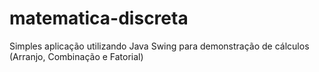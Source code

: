 # matematica-discreta
Simples aplicação utilizando Java Swing para demonstração de cálculos (Arranjo, Combinação e Fatorial)
